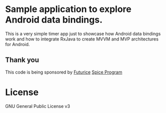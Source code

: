 # Sample application to explore Android data bindings.
This is a very simple timer app just to showcase how Android data bindings work and how to integrate RxJava to create MVVM and MVP architectures for Android. 

## Thank you
This code is being sponsored by [Futurice](https://www.futurice.com) [Spice Program](http://spiceprogram.org/)

# License
GNU General Public License v3
